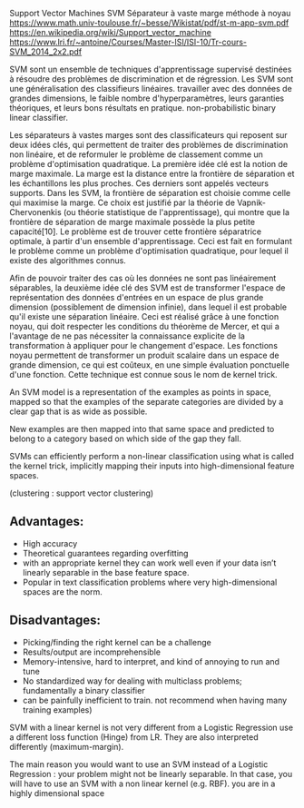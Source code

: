 Support Vector Machines SVM
Séparateur à vaste marge
méthode à noyau
https://www.math.univ-toulouse.fr/~besse/Wikistat/pdf/st-m-app-svm.pdf
https://en.wikipedia.org/wiki/Support_vector_machine
https://www.lri.fr/~antoine/Courses/Master-ISI/ISI-10/Tr-cours-SVM_2014_2x2.pdf
 
SVM sont un ensemble de techniques d'apprentissage supervisé destinées à résoudre des problèmes de discrimination et de régression. 
Les SVM sont une généralisation des classifieurs linéaires.
travailler avec des données de grandes dimensions, le faible nombre d'hyperparamètres, leurs garanties théoriques, et leurs bons résultats en pratique.
non-probabilistic binary linear classifier.
 
Les séparateurs à vastes marges sont des classificateurs qui reposent sur deux idées clés, qui permettent de traiter des problèmes de discrimination non linéaire, et de reformuler le problème de classement comme un problème d'optimisation quadratique.
La première idée clé est la notion de marge maximale. La marge est la distance entre la frontière de séparation et les échantillons les plus proches. Ces derniers sont appelés vecteurs supports. Dans les SVM, la frontière de séparation est choisie comme celle qui maximise la marge. Ce choix est justifié par la théorie de Vapnik-Chervonenkis (ou théorie statistique de l'apprentissage), qui montre que la frontière de séparation de marge maximale possède la plus petite capacité[10]. Le problème est de trouver cette frontière séparatrice optimale, à partir d'un ensemble d'apprentissage. Ceci est fait en formulant le problème comme un problème d'optimisation quadratique, pour lequel il existe des algorithmes connus.

Afin de pouvoir traiter des cas où les données ne sont pas linéairement séparables, la deuxième idée clé des SVM est de transformer l'espace de représentation des données d'entrées en un espace de plus grande dimension (possiblement de dimension infinie), dans lequel il est probable qu'il existe une séparation linéaire. Ceci est réalisé grâce à une fonction noyau, qui doit respecter les conditions du théorème de Mercer, et qui a l'avantage de ne pas nécessiter la connaissance explicite de la transformation à appliquer pour le changement d'espace. Les fonctions noyau permettent de transformer un produit scalaire dans un espace de grande dimension, ce qui est coûteux, en une simple évaluation ponctuelle d'une fonction. Cette technique est connue sous le nom de kernel trick.

An SVM model is a representation of the examples as points in space, mapped so that the examples of the separate categories are divided by a clear gap that is as wide as possible. 

New examples are then mapped into that same space and predicted to belong to a category based on which side of the gap they fall.
 
SVMs can efficiently perform a non-linear classification using what is called the kernel trick, implicitly mapping their inputs into high-dimensional feature spaces.
 
(clustering : support vector clustering)
## Advantages:
- High accuracy
- Theoretical guarantees regarding overfitting
- with an appropriate kernel they can work well even if your data isn’t linearly separable in the base feature space.
- Popular in text classification problems where very high-dimensional spaces are the norm.
 
## Disadvantages:
- Picking/finding the right kernel can be a challenge
- Results/output are incomprehensible
- Memory-intensive, hard to interpret, and kind of annoying to run and tune
- No standardized way for dealing with multiclass problems; fundamentally a binary classifier
- can be painfully inefficient to train. not recommend when having many training examples)
 
 
SVM with a linear kernel is not very different from a Logistic Regression
use a different loss function (Hinge) from LR.
They are also interpreted differently (maximum-margin).
 
The main reason you would want to use an SVM instead of a Logistic Regression :
your problem might not be linearly separable. In that case, you will have to use an SVM with a non linear kernel (e.g. RBF).
you are in a highly dimensional space
